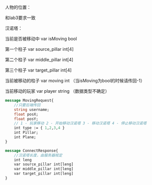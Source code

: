 人物的位置：

和lab3要求一致

汉诺塔：

当前是否被移动中 var isMoving bool 

第一个柱子 var source_pillar int[4]

第二个柱子 var middle_pillar int[4]

第三个柱子 var target_pillar int[4]

当前被移动的柱子 var moving int （当isMoving为bool的时候请传回-1）

当前移动的玩家 var player string （数据类型不确定）



```protobuf
message MovingRequest{
    //只要后端传回
	string username;
	float posX;
	float posY;
	// 1 - 玩家移动 2 - 开始移动汉诺塔 3 - 移动汉诺塔 4 - 停止移动汉诺塔
	int type := { 1,2,3,4 }
	int Pillar;
	int Plane;
}

message ConnectResponse{
	//汉诺塔长度，由服务器规定
	int leng
	var source_pillar int[leng]
	var middle_pillar int[leng]
	var target_pillar int[leng]
}
```

